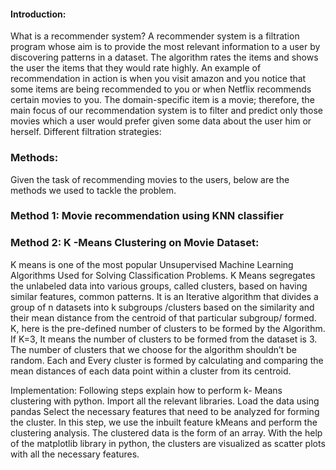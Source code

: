 #### Introduction: ###
What is a recommender system?
A recommender system is a filtration program whose aim is to provide the most relevant information to a user by discovering patterns in a dataset. The algorithm rates the items and shows the user the items that they would rate highly. An example of recommendation in action is when you visit amazon and you notice that some items are being recommended to you or when Netflix recommends certain movies to you.  The domain-specific item is a movie; therefore, the main focus of our recommendation system is to filter and predict only those movies which a user would prefer given some data about the user him or herself. 
Different filtration strategies: 
### Methods: <br >
Given the task of recommending movies to the users, below are the methods we used to tackle the problem. <br >
### Method 1: Movie recommendation using KNN classifier ###

### Method 2: K -Means Clustering on Movie Dataset: ###


K means is one of the most popular Unsupervised Machine Learning Algorithms Used for Solving Classification Problems. K Means segregates the unlabeled data into various groups, called clusters, based on having similar features, common patterns. It is an Iterative algorithm that divides a group of n datasets into k subgroups /clusters based on the similarity and their mean distance from the centroid of that particular subgroup/ formed. K, here is the pre-defined number of clusters to be formed by the Algorithm. If K=3, It means the number of clusters to be formed from the dataset is 3. The number of clusters that we choose for the algorithm shouldn’t be random. Each and Every cluster is formed by calculating and comparing the mean distances of each data point within a cluster from its centroid.

Implementation:
Following steps explain how to perform k- Means clustering with python.
Import all the relevant libraries.
Load the data using pandas
Select the necessary features that need to be analyzed for forming the cluster.
In this step, we use the inbuilt feature kMeans and perform the clustering analysis. The clustered data is the form of an array.
With the help of the matplotlib library in python, the clusters are visualized as scatter plots with all the necessary features.
